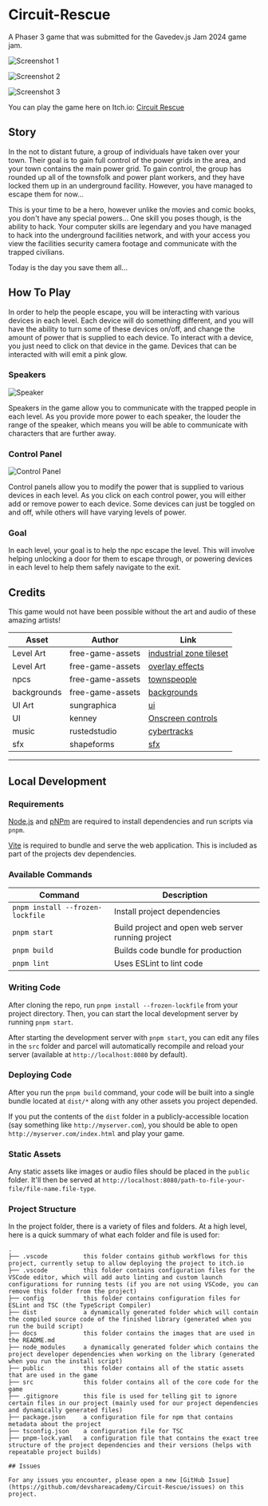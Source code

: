 # Circuit-Rescue

A Phaser 3 game that was submitted for the Gavedev.js Jam 2024 game jam.

![Screenshot 1](/docs/screenshot1.png?raw=true 'Screenshot 1')

![Screenshot 2](/docs/screenshot2.png?raw=true 'Screenshot 2')

![Screenshot 3](/docs/screenshot5.png?raw=true 'Screenshot 3')

You can play the game here on Itch.io: [Circuit Rescue](https://galemius.itch.io/circuit-rescue)

## Story

In the not to distant future, a group of individuals have taken over your town.
Their goal is to gain full control of the power grids in the area, and your town
contains the main power grid. To gain control, the group has rounded up all of the
townsfolk and power plant workers, and they have locked them up in an underground
facility. However, you have managed to escape them for now...

This is your time to be a hero, however unlike the movies and comic books, you don't
have any special powers... One skill you poses though, is the ability to hack. Your
computer skills are legendary and you have managed to hack into the underground
facilities network, and with your access you view the facilities security camera
footage and communicate with the trapped civilians.

Today is the day you save them all...

## How To Play

In order to help the people escape, you will be interacting with various devices in each level.
Each device will do something different, and you will have the ability to turn some of these devices
on/off, and change the amount of power that is supplied to each device. To interact with a device, you
just need to click on that device in the game. Devices that can be interacted with will emit a pink glow.

### Speakers

![Speaker](/docs/speaker.png?raw=true 'Speaker')

Speakers in the game allow you to communicate with the trapped people in each level. As you provide more
power to each speaker, the louder the range of the speaker, which means you will be able to communicate with
characters that are further away.

### Control Panel

![Control Panel](/docs/button.png?raw=true 'Control Panel')

Control panels allow you to modify the power that is supplied to various devices in each level. As you click on
each control power, you will either add or remove power to each device. Some devices can just be toggled on and
off, while others will have varying levels of power.

### Goal

In each level, your goal is to help the npc escape the level. This will involve helping unlocking a door for
them to escape through, or powering devices in each level to help them safely navigate to the exit.

## Credits

This game would not have been possible without the art and audio of these amazing artists!

| Asset | Author | Link |
| ------| ------ | ---- |
| Level Art | free-game-assets | [industrial zone tileset](https://free-game-assets.itch.io/free-industrial-zone-tileset-pixel-art) |
| Level Art | free-game-assets | [overlay effects](https://free-game-assets.itch.io/free-cyberpunk-overlay-effects-for-platformer-game) |
| npcs | free-game-assets | [townspeople](https://free-game-assets.itch.io/free-townspeople-cyberpunk-pixel-art) |
| backgrounds | free-game-assets | [backgrounds](https://free-game-assets.itch.io/free-scrolling-city-backgrounds-pixel-art) |
| UI Art | sungraphica | [ui](https://sungraphica.itch.io/sci-fi-game-ui-collection-free-version) |
| UI | kenney | [Onscreen controls](https://www.kenney.nl/assets/onscreen-controls) |
| music | rustedstudio | [cybertracks](https://rustedstudio.itch.io/cybertracks-volume-1) |
| sfx | shapeforms | [sfx](https://shapeforms.itch.io/shapeforms-audio-free-sfx) |

---

## Local Development

### Requirements

[Node.js](https://nodejs.org) and [pNPm](https://pnpm.io/) are required to install dependencies and run scripts via `pnpm`.

[Vite](https://vitejs.dev/) is required to bundle and serve the web application. This is included as part of the projects dev dependencies.

### Available Commands

| Command | Description |
|---------|-------------|
| `pnpm install --frozen-lockfile` | Install project dependencies |
| `pnpm start` | Build project and open web server running project |
| `pnpm build` | Builds code bundle for production |
| `pnpm lint` | Uses ESLint to lint code |

### Writing Code

After cloning the repo, run `pnpm install --frozen-lockfile` from your project directory. Then, you can start the local development
server by running `pnpm start`.

After starting the development server with `pnpm start`, you can edit any files in the `src` folder
and parcel will automatically recompile and reload your server (available at `http://localhost:8080`
by default).

### Deploying Code

After you run the `pnpm build` command, your code will be built into a single bundle located at
`dist/*` along with any other assets you project depended.

If you put the contents of the `dist` folder in a publicly-accessible location (say something like `http://myserver.com`),
you should be able to open `http://myserver.com/index.html` and play your game.

### Static Assets

Any static assets like images or audio files should be placed in the `public` folder. It'll then be served at `http://localhost:8080/path-to-file-your-file/file-name.file-type`.

### Project Structure

In the project folder, there is a variety of files and folders. At a high level, here is a quick summary of what each folder and file is used for:

```
.
├── .vscode          this folder contains github workflows for this project, currently setup to allow deploying the project to itch.io
├── .vscode          this folder contains configuration files for the VSCode editor, which will add auto linting and custom launch configurations for running tests (if you are not using VSCode, you can remove this folder from the project)
├── config           this folder contains configuration files for ESLint and TSC (the TypeScript Compiler)
├── dist             a dynamically generated folder which will contain the compiled source code of the finished library (generated when you run the build script)
├── docs             this folder contains the images that are used in the README.md
├── node_modules     a dynamically generated folder which contains the project developer dependencies when working on the library (generated when you run the install script)
├── public           this folder contains all of the static assets that are used in the game
├── src              this folder contains all of the core code for the game
├── .gitignore       this file is used for telling git to ignore certain files in our project (mainly used for our project dependencies and dynamically generated files)
├── package.json     a configuration file for npm that contains metadata about the project
├── tsconfig.json    a configuration file for TSC
├── pnpm-lock.yaml   a configuration file that contains the exact tree structure of the project dependencies and their versions (helps with repeatable project builds)

## Issues

For any issues you encounter, please open a new [GitHub Issue](https://github.com/devshareacademy/Circuit-Rescue/issues) on this project.

